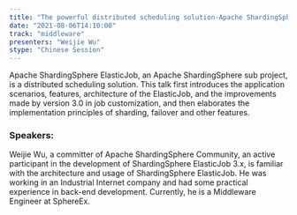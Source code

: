 ```yaml
---
title: "The powerful distributed scheduling solution-Apache ShardingSphere ElasticJob"
date: "2021-08-06T14:10:00" 
track: "middleware"
presenters: "Weijie Wu"
stype: "Chinese Session"
---
```

Apache ShardingSphere ElasticJob, an Apache ShardingSphere sub project, is a distributed scheduling solution. This talk first introduces the application scenarios, features, architecture of the ElasticJob, and the improvements made by version 3.0 in job customization, and then elaborates the implementation principles of sharding, failover and other features.
 ### Speakers: 
 Weijie Wu, a committer of Apache ShardingSphere Community, an active participant in the development of ShardingSphere ElasticJob 3.x, is familiar with the architecture and usage of ShardingSphere ElasticJob. He was working in an Industrial Internet company and had some practical experience in back-end development. Currently, he is a Middleware Engineer at SphereEx.
